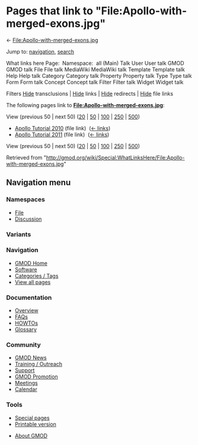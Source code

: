 <div id="mw-page-base" class="noprint">

</div>

<div id="mw-head-base" class="noprint">

</div>

<div id="content" class="mw-body" role="main">

<span id="top"></span>

<div id="mw-js-message" style="display:none;">

</div>



# <span dir="auto">Pages that link to "File:Apollo-with-merged-exons.jpg"</span>

<div id="bodyContent">

<div id="contentSub">

←
[File:Apollo-with-merged-exons.jpg](/wiki/File:Apollo-with-merged-exons.jpg "File:Apollo-with-merged-exons.jpg")

</div>

<div id="jump-to-nav" class="mw-jump">

Jump to: [navigation](#mw-navigation), [search](#p-search)

</div>

<div id="mw-content-text">

What links here Page:  Namespace:  all (Main) Talk User User talk GMOD
GMOD talk File File talk MediaWiki MediaWiki talk Template Template talk
Help Help talk Category Category talk Property Property talk Type Type
talk Form Form talk Concept Concept talk Filter Filter talk Widget
Widget talk

Filters
[Hide](/mediawiki/index.php?title=Special:WhatLinksHere/File:Apollo-with-merged-exons.jpg&hidetrans=1 "Special:WhatLinksHere/File:Apollo-with-merged-exons.jpg")
transclusions \|
[Hide](/mediawiki/index.php?title=Special:WhatLinksHere/File:Apollo-with-merged-exons.jpg&hidelinks=1 "Special:WhatLinksHere/File:Apollo-with-merged-exons.jpg")
links \|
[Hide](/mediawiki/index.php?title=Special:WhatLinksHere/File:Apollo-with-merged-exons.jpg&hideredirs=1 "Special:WhatLinksHere/File:Apollo-with-merged-exons.jpg")
redirects \|
[Hide](/mediawiki/index.php?title=Special:WhatLinksHere/File:Apollo-with-merged-exons.jpg&hideimages=1 "Special:WhatLinksHere/File:Apollo-with-merged-exons.jpg")
file links

The following pages link to
**[File:Apollo-with-merged-exons.jpg](/wiki/File:Apollo-with-merged-exons.jpg "File:Apollo-with-merged-exons.jpg")**:

View (previous 50 \| next 50)
([20](/mediawiki/index.php?title=Special:WhatLinksHere/File:Apollo-with-merged-exons.jpg&limit=20 "Special:WhatLinksHere/File:Apollo-with-merged-exons.jpg")
\|
[50](/mediawiki/index.php?title=Special:WhatLinksHere/File:Apollo-with-merged-exons.jpg&limit=50 "Special:WhatLinksHere/File:Apollo-with-merged-exons.jpg")
\|
[100](/mediawiki/index.php?title=Special:WhatLinksHere/File:Apollo-with-merged-exons.jpg&limit=100 "Special:WhatLinksHere/File:Apollo-with-merged-exons.jpg")
\|
[250](/mediawiki/index.php?title=Special:WhatLinksHere/File:Apollo-with-merged-exons.jpg&limit=250 "Special:WhatLinksHere/File:Apollo-with-merged-exons.jpg")
\|
[500](/mediawiki/index.php?title=Special:WhatLinksHere/File:Apollo-with-merged-exons.jpg&limit=500 "Special:WhatLinksHere/File:Apollo-with-merged-exons.jpg"))

- [Apollo Tutorial
  2010](/wiki/Apollo_Tutorial_2010 "Apollo Tutorial 2010") (file link) ‎
  <span class="mw-whatlinkshere-tools">([←
  links](/mediawiki/index.php?title=Special:WhatLinksHere&target=Apollo+Tutorial+2010 "Special:WhatLinksHere"))</span>
- [Apollo Tutorial
  2011](/wiki/Apollo_Tutorial_2011 "Apollo Tutorial 2011") (file link) ‎
  <span class="mw-whatlinkshere-tools">([←
  links](/mediawiki/index.php?title=Special:WhatLinksHere&target=Apollo+Tutorial+2011 "Special:WhatLinksHere"))</span>

View (previous 50 \| next 50)
([20](/mediawiki/index.php?title=Special:WhatLinksHere/File:Apollo-with-merged-exons.jpg&limit=20 "Special:WhatLinksHere/File:Apollo-with-merged-exons.jpg")
\|
[50](/mediawiki/index.php?title=Special:WhatLinksHere/File:Apollo-with-merged-exons.jpg&limit=50 "Special:WhatLinksHere/File:Apollo-with-merged-exons.jpg")
\|
[100](/mediawiki/index.php?title=Special:WhatLinksHere/File:Apollo-with-merged-exons.jpg&limit=100 "Special:WhatLinksHere/File:Apollo-with-merged-exons.jpg")
\|
[250](/mediawiki/index.php?title=Special:WhatLinksHere/File:Apollo-with-merged-exons.jpg&limit=250 "Special:WhatLinksHere/File:Apollo-with-merged-exons.jpg")
\|
[500](/mediawiki/index.php?title=Special:WhatLinksHere/File:Apollo-with-merged-exons.jpg&limit=500 "Special:WhatLinksHere/File:Apollo-with-merged-exons.jpg"))

</div>

<div class="printfooter">

Retrieved from
"<http://gmod.org/wiki/Special:WhatLinksHere/File:Apollo-with-merged-exons.jpg>"

</div>

<div id="catlinks" class="catlinks catlinks-allhidden">

</div>

<div class="visualClear">

</div>

</div>

</div>

<div id="mw-navigation">

## Navigation menu

<div id="mw-head">



<div id="left-navigation">

<div id="p-namespaces" class="vectorTabs" role="navigation"
aria-labelledby="p-namespaces-label">

### Namespaces

- <span id="ca-nstab-image"><a href="/wiki/File:Apollo-with-merged-exons.jpg" accesskey="c"
  title="View the file page [c]">File</a></span>
- <span id="ca-talk"><a
  href="/mediawiki/index.php?title=File_talk:Apollo-with-merged-exons.jpg&amp;action=edit&amp;redlink=1"
  accesskey="t"
  title="Discussion about the content page [t]">Discussion</a></span>

</div>

<div id="p-variants" class="vectorMenu emptyPortlet" role="navigation"
aria-labelledby="p-variants-label">

### 

### Variants[](#)

<div class="menu">

</div>

</div>

</div>

<div id="right-navigation">





</div>



</div>

</div>

</div>

<div id="mw-panel">

<div id="p-logo" role="banner">

<a href="/wiki/Main_Page"
style="background-image: url(http://gmod.org/images/GMOD-cogs.png);"
title="Visit the main page"></a>

</div>

<div id="p-Navigation" class="portal" role="navigation"
aria-labelledby="p-Navigation-label">

### Navigation

<div class="body">

- <span id="n-GMOD-Home">[GMOD Home](/wiki/Main_Page)</span>
- <span id="n-Software">[Software](/wiki/GMOD_Components)</span>
- <span id="n-Categories-.2F-Tags">[Categories /
  Tags](/wiki/Categories)</span>
- <span id="n-View-all-pages">[View all
  pages](/wiki/Special:AllPages)</span>

</div>

</div>

<div id="p-Documentation" class="portal" role="navigation"
aria-labelledby="p-Documentation-label">

### Documentation

<div class="body">

- <span id="n-Overview">[Overview](/wiki/Overview)</span>
- <span id="n-FAQs">[FAQs](/wiki/Category:FAQ)</span>
- <span id="n-HOWTOs">[HOWTOs](/wiki/Category:HOWTO)</span>
- <span id="n-Glossary">[Glossary](/wiki/Glossary)</span>

</div>

</div>

<div id="p-Community" class="portal" role="navigation"
aria-labelledby="p-Community-label">

### Community

<div class="body">

- <span id="n-GMOD-News">[GMOD News](/wiki/GMOD_News)</span>
- <span id="n-Training-.2F-Outreach">[Training /
  Outreach](/wiki/Training_and_Outreach)</span>
- <span id="n-Support">[Support](/wiki/Support)</span>
- <span id="n-GMOD-Promotion">[GMOD
  Promotion](/wiki/GMOD_Promotion)</span>
- <span id="n-Meetings">[Meetings](/wiki/Meetings)</span>
- <span id="n-Calendar">[Calendar](/wiki/Calendar)</span>

</div>

</div>

<div id="p-tb" class="portal" role="navigation"
aria-labelledby="p-tb-label">

### Tools

<div class="body">

- <span id="t-specialpages"><a href="/wiki/Special:SpecialPages" accesskey="q"
  title="A list of all special pages [q]">Special pages</a></span>
- <span id="t-print"><a
  href="/mediawiki/index.php?title=Special:WhatLinksHere/File:Apollo-with-merged-exons.jpg&amp;printable=yes"
  rel="alternate" accesskey="p"
  title="Printable version of this page [p]">Printable version</a></span>

</div>

</div>

</div>

</div>

<div id="footer" role="contentinfo">

- <span id="footer-places-about">[About
  GMOD](/wiki/GMOD:About "GMOD:About")</span>

<!-- -->






</div>
